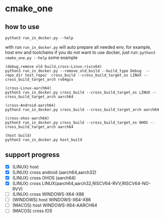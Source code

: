 # cmake_one
## how to use
```
python3 run_in_docker.py --help
```
with run `run_in_docker.py` will auto prepare all needed env, for example, host env and toolchains
if you do not want to use docker, just run: `python3 cmake_one.py --help`
some example
```
(debug,remove old build,cross-Linux-riscv64)
python3 run_in_docker.py --remove_old_build --build_type Debug  --repo_dir test_repo/  cross_build --cross_build_target_os LINUX --cross_build_target_arch rv64gcv

(cross-Linux-aarch64)
python3 run_in_docker.py cross_build --cross_build_target_os LINUX --cross_build_target_arch aarch64

(cross-Android-aarch64)
python3 run_in_docker.py cross_build --cross_build_target_arch aarch64

(cross-ohos-aarch64)
python3 run_in_docker.py cross_build --cross_build_target_os OHOS --cross_build_target_arch aarch64

(host build)
python3 run_in_docker.py host_build
```
## support progress
- [x] (LINUX) host
- [x] (LINUX) cross android (aarch64,aarch32)
- [x] (LINUX) cross OHOS (aarch64)
- [x] (LINUX) cross LINUX(aarch64,aarch32,RISCV64-RVV,RISCV64-NO-RVV)
- [ ] (LINUX) cross WINDOWS-X64-X86
- [ ] (WINDOWS) host WINDOWS-X64-X86
- [ ] (MACOS) host  WINDOWS-X64-AARCH64
- [ ] (MACOS) cross IOS
